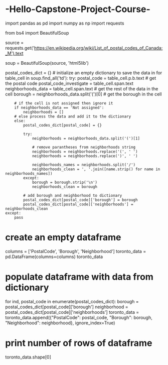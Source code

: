 # -Hello-Capstone-Project-Course-

import pandas as pd
import numpy as np
import requests

from bs4 import BeautifulSoup


source = requests.get('https://en.wikipedia.org/wiki/List_of_postal_codes_of_Canada:_M').text

soup = BeautifulSoup(source, 'html5lib')

postal_codes_dict = {} # initialize an empty dictionary to save the data in
for table_cell in soup.find_all('td'):
    try:
        postal_code = table_cell.p.b.text # get the postal code
        postal_code_investigate = table_cell.span.text
        neighborhoods_data = table_cell.span.text # get the rest of the data in the cell
        borough = neighborhoods_data.split('(')[0] # get the borough in the cell
        
        # if the cell is not assigned then ignore it
        if neighborhoods_data == 'Not assigned':
            neighborhoods = []
        # else process the data and add it to the dictionary
        else:
            postal_codes_dict[postal_code] = {}
            
            try:
                neighborhoods = neighborhoods_data.split('(')[1]
            
                # remove parantheses from neighborhoods string
                neighborhoods = neighborhoods.replace('(', ' ')
                neighborhoods = neighborhoods.replace(')', ' ')

                neighborhoods_names = neighborhoods.split('/')
                neighborhoods_clean = ', '.join([name.strip() for name in neighborhoods_names])
            except:
                borough = borough.strip('\n')
                neighborhoods_clean = borough
 
            # add borough and neighborhood to dictionary
            postal_codes_dict[postal_code]['borough'] = borough
            postal_codes_dict[postal_code]['neighborhoods'] = neighborhoods_clean
    except:
        pass
    
# create an empty dataframe
columns = ['PostalCode', 'Borough', 'Neighborhood']
toronto_data = pd.DataFrame(columns=columns)
toronto_data

# populate dataframe with data from dictionary
for ind, postal_code in enumerate(postal_codes_dict):
    borough = postal_codes_dict[postal_code]['borough']
    neighborhood = postal_codes_dict[postal_code]['neighborhoods']
    toronto_data = toronto_data.append({"PostalCode": postal_code, 
                                        "Borough": borough, 
                                        "Neighborhood": neighborhood},
                                        ignore_index=True)

# print number of rows of dataframe
toronto_data.shape[0]
